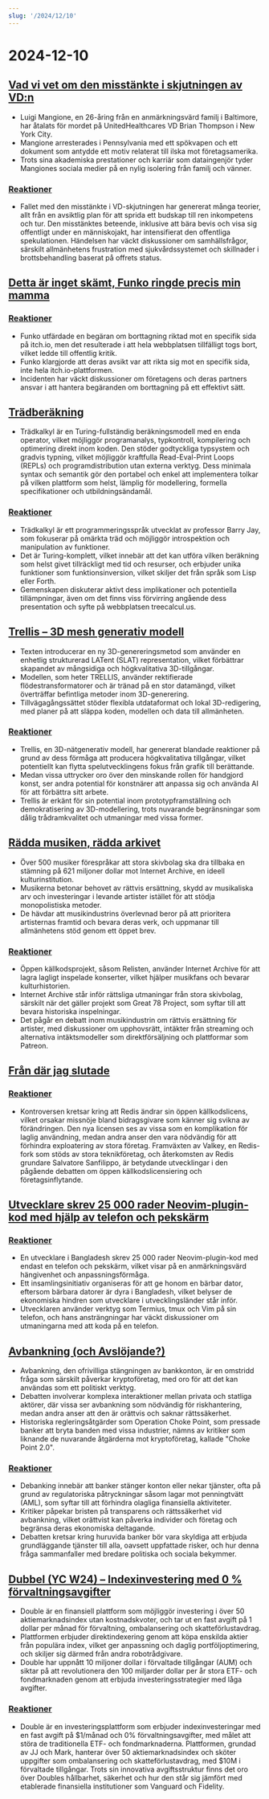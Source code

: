 ```yaml
---
slug: '/2024/12/10'
---
```


# 2024-12-10

## [Vad vi vet om den misstänkte i skjutningen av VD:n](https://www.bbc.com/news/articles/cp9nxee2r0do)

- Luigi Mangione, en 26-åring från en anmärkningsvärd familj i Baltimore, har åtalats för mordet på UnitedHealthcares VD Brian Thompson i New York City.
- Mangione arresterades i Pennsylvania med ett spökvapen och ett dokument som antydde ett motiv relaterat till ilska mot företagsamerika.
- Trots sina akademiska prestationer och karriär som dataingenjör tyder Mangiones sociala medier på en nylig isolering från familj och vänner.

### [Reaktioner](https://news.ycombinator.com/item?id=42370622)

- Fallet med den misstänkte i VD-skjutningen har genererat många teorier, allt från en avsiktlig plan för att sprida ett budskap till ren inkompetens och tur. Den misstänktes beteende, inklusive att bära bevis och visa sig offentligt under en människojakt, har intensifierat den offentliga spekulationen. Händelsen har väckt diskussioner om samhällsfrågor, särskilt allmänhetens frustration med sjukvårdssystemet och skillnader i brottsbehandling baserat på offrets status.

## [Detta är inget skämt, Funko ringde precis min mamma](https://twitter.com/itchio/status/1866239798924763227)

### [Reaktioner](https://news.ycombinator.com/item?id=42371481)

- Funko utfärdade en begäran om borttagning riktad mot en specifik sida på itch.io, men det resulterade i att hela webbplatsen tillfälligt togs bort, vilket ledde till offentlig kritik.
- Funko klargjorde att deras avsikt var att rikta sig mot en specifik sida, inte hela itch.io-plattformen.
- Incidenten har väckt diskussioner om företagens och deras partners ansvar i att hantera begäranden om borttagning på ett effektivt sätt.

## [Trädberäkning](https://treecalcul.us/)

- Trädkalkyl är en Turing-fullständig beräkningsmodell med en enda operator, vilket möjliggör programanalys, typkontroll, kompilering och optimering direkt inom koden. Den stöder godtyckliga typsystem och gradvis typning, vilket möjliggör kraftfulla Read-Eval-Print Loops (REPLs) och programdistribution utan externa verktyg. Dess minimala syntax och semantik gör den portabel och enkel att implementera tolkar på vilken plattform som helst, lämplig för modellering, formella specifikationer och utbildningsändamål.

### [Reaktioner](https://news.ycombinator.com/item?id=42373437)

- Trädkalkyl är ett programmeringsspråk utvecklat av professor Barry Jay, som fokuserar på omärkta träd och möjliggör introspektion och manipulation av funktioner.
- Det är Turing-komplett, vilket innebär att det kan utföra vilken beräkning som helst givet tillräckligt med tid och resurser, och erbjuder unika funktioner som funktionsinversion, vilket skiljer det från språk som Lisp eller Forth.
- Gemenskapen diskuterar aktivt dess implikationer och potentiella tillämpningar, även om det finns viss förvirring angående dess presentation och syfte på webbplatsen treecalcul.us.

## [Trellis – 3D mesh generativ modell](https://trellis3d.github.io/)

- Texten introducerar en ny 3D-genereringsmetod som använder en enhetlig strukturerad LATent (SLAT) representation, vilket förbättrar skapandet av mångsidiga och högkvalitativa 3D-tillgångar.
- Modellen, som heter TRELLIS, använder rektifierade flödestransformatorer och är tränad på en stor datamängd, vilket överträffar befintliga metoder inom 3D-generering.
- Tillvägagångssättet stöder flexibla utdataformat och lokal 3D-redigering, med planer på att släppa koden, modellen och data till allmänheten.

### [Reaktioner](https://news.ycombinator.com/item?id=42369476)

- Trellis, en 3D-nätgenerativ modell, har genererat blandade reaktioner på grund av dess förmåga att producera högkvalitativa tillgångar, vilket potentiellt kan flytta spelutvecklingens fokus från grafik till berättande.
- Medan vissa uttrycker oro över den minskande rollen för handgjord konst, ser andra potential för konstnärer att anpassa sig och använda AI för att förbättra sitt arbete.
- Trellis är erkänt för sin potential inom prototypframställning och demokratisering av 3D-modellering, trots nuvarande begränsningar som dålig trådramkvalitet och utmaningar med vissa former.

## [Rädda musiken, rädda arkivet](https://www.savethearchive.com/)

- Över 500 musiker förespråkar att stora skivbolag ska dra tillbaka en stämning på 621 miljoner dollar mot Internet Archive, en ideell kulturinstitution.
- Musikerna betonar behovet av rättvis ersättning, skydd av musikaliska arv och investeringar i levande artister istället för att stödja monopolistiska metoder.
- De hävdar att musikindustrins överlevnad beror på att prioritera artisternas framtid och bevara deras verk, och uppmanar till allmänhetens stöd genom ett öppet brev.

### [Reaktioner](https://news.ycombinator.com/item?id=42373098)

- Öppen källkodsprojekt, såsom Relisten, använder Internet Archive för att lagra lagligt inspelade konserter, vilket hjälper musikfans och bevarar kulturhistorien.
- Internet Archive står inför rättsliga utmaningar från stora skivbolag, särskilt när det gäller projekt som Great 78 Project, som syftar till att bevara historiska inspelningar.
- Det pågår en debatt inom musikindustrin om rättvis ersättning för artister, med diskussioner om upphovsrätt, intäkter från streaming och alternativa intäktsmodeller som direktförsäljning och plattformar som Patreon.

## [Från där jag slutade](https://antirez.com/news/144)

### [Reaktioner](https://news.ycombinator.com/item?id=42378488)

- Kontroversen kretsar kring att Redis ändrar sin öppen källkodslicens, vilket orsakar missnöje bland bidragsgivare som känner sig svikna av förändringen. Den nya licensen ses av vissa som en komplikation för laglig användning, medan andra anser den vara nödvändig för att förhindra exploatering av stora företag. Framväxten av Valkey, en Redis-fork som stöds av stora teknikföretag, och återkomsten av Redis grundare Salvatore Sanfilippo, är betydande utvecklingar i den pågående debatten om öppen källkodslicensiering och företagsinflytande.

## [Utvecklare skrev 25 000 rader Neovim-plugin-kod med hjälp av telefon och pekskärm](https://old.reddit.com/r/neovim/comments/1h7vhmg/bro_been_developing_his_2k_star_plugin_on_a/)

### [Reaktioner](https://news.ycombinator.com/item?id=42374823)

- En utvecklare i Bangladesh skrev 25 000 rader Neovim-plugin-kod med endast en telefon och pekskärm, vilket visar på en anmärkningsvärd hängivenhet och anpassningsförmåga.
- Ett insamlingsinitiativ organiseras för att ge honom en bärbar dator, eftersom bärbara datorer är dyra i Bangladesh, vilket belyser de ekonomiska hindren som utvecklare i utvecklingsländer står inför.
- Utvecklaren använder verktyg som Termius, tmux och Vim på sin telefon, och hans ansträngningar har väckt diskussioner om utmaningarna med att koda på en telefon.

## [Avbankning (och Avslöjande?)](https://www.bitsaboutmoney.com/archive/debanking-and-debunking/)

- Avbankning, den ofrivilliga stängningen av bankkonton, är en omstridd fråga som särskilt påverkar kryptoföretag, med oro för att det kan användas som ett politiskt verktyg.
- Debatten involverar komplexa interaktioner mellan privata och statliga aktörer, där vissa ser avbankning som nödvändig för riskhantering, medan andra anser att den är orättvis och saknar rättssäkerhet.
- Historiska regleringsåtgärder som Operation Choke Point, som pressade banker att bryta banden med vissa industrier, nämns av kritiker som liknande de nuvarande åtgärderna mot kryptoföretag, kallade "Choke Point 2.0".

### [Reaktioner](https://news.ycombinator.com/item?id=42371476)

- Debanking innebär att banker stänger konton eller nekar tjänster, ofta på grund av regulatoriska påtryckningar såsom lagar mot penningtvätt (AML), som syftar till att förhindra olagliga finansiella aktiviteter.
- Kritiker påpekar bristen på transparens och rättssäkerhet vid avbankning, vilket orättvist kan påverka individer och företag och begränsa deras ekonomiska deltagande.
- Debatten kretsar kring huruvida banker bör vara skyldiga att erbjuda grundläggande tjänster till alla, oavsett uppfattade risker, och hur denna fråga sammanfaller med bredare politiska och sociala bekymmer.

## [Dubbel (YC W24) – Indexinvestering med 0 % förvaltningsavgifter](https://news.ycombinator.com/item?id=42377018)

- Double är en finansiell plattform som möjliggör investering i över 50 aktiemarknadsindex utan kostnadskvoter, och tar ut en fast avgift på 1 dollar per månad för förvaltning, ombalansering och skatteförlustavdrag.
- Plattformen erbjuder direktindexering genom att köpa enskilda aktier från populära index, vilket ger anpassning och daglig portföljoptimering, och skiljer sig därmed från andra robotrådgivare.
- Double har uppnått 10 miljoner dollar i förvaltade tillgångar (AUM) och siktar på att revolutionera den 100 miljarder dollar per år stora ETF- och fondmarknaden genom att erbjuda investeringsstrategier med låga avgifter.

### [Reaktioner](https://news.ycombinator.com/item?id=42377018)

- Double är en investeringsplattform som erbjuder indexinvesteringar med en fast avgift på $1/månad och 0% förvaltningsavgifter, med målet att störa de traditionella ETF- och fondmarknaderna. Plattformen, grundad av JJ och Mark, hanterar över 50 aktiemarknadsindex och sköter uppgifter som ombalansering och skatteförlustavdrag, med $10M i förvaltade tillgångar. Trots sin innovativa avgiftsstruktur finns det oro över Doubles hållbarhet, säkerhet och hur den står sig jämfört med etablerade finansiella institutioner som Vanguard och Fidelity.

<head>
  <meta property="og:title" content="Vad vi vet om den misstänkte i skjutningen av VD:n" />
  <meta property="og:type" content="website" />
  <meta property="og:image" content="https://og.cho.sh/api/og/?title=Vad%20vi%20vet%20om%20den%20misst%C3%A4nkte%20i%20skjutningen%20av%20VD%3An&subheading=tisdag%2010%20december%202024%3A%20Sammanfattning%20av%20Hacker%20News" />
</head>
